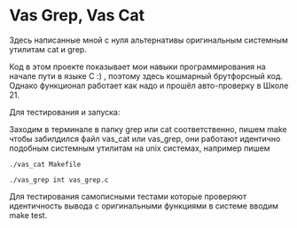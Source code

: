 # Vas Grep, Vas Cat

Здесь написанные мной с нуля альтернативы оригинальным системным утилитам cat и grep.

Код в этом проекте показывает мои навыки программирования на начале пути в языке С :) , поэтому здесь кошмарный брутфорсный код. Однако функционал работает как надо и прошёл авто-проверку в Школе 21.

Для тестирования и запуска:

Заходим в терминале в папку grep или cat соответственно, пишем make чтобы забилдился файл vas_cat или vas_grep, они работают идентично подобным системным утилитам на unix системах, например пишем 
```
./vas_cat Makefile
```

```
./vas_grep int vas_grep.c
```

Для тестирования самописными тестами которые проверяют идентичность вывода с оригинальными функциями в системе вводим make test.

